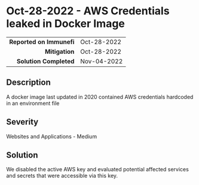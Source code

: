 # Oct-28-2022 - AWS Credentials leaked in Docker Image

|                          |               |
| -----------------------: | :------------ |
| **Reported on Immunefi** | Oct-28-2022 |
|           **Mitigation** | Oct-28-2022 |
|   **Solution Completed** | Nov-04-2022 |

## Description
A docker image last updated in 2020 contained AWS credentials hardcoded in an environment file 

## Severity
Websites and Applications - Medium

## Solution
We disabled the active AWS key and evaluated potential affected services and secrets that were accessible via this key.